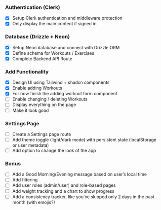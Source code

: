 ### Authentication (Clerk)

- [x] Setup Clerk authentication and middleware protection
- [x] Only display the main content if signed in

### Database (Drizzle + Neon)

- [x] Setup Neon database and connect with Drizzle ORM
- [x] Define schema for Workouts / Exercises
- [x] Complete Backend API Route

### Add Functionality

- [x] Design UI using Tailwind + shadcn components
- [x] Enable adding Workouts
- [x] For now finish the adding workout form component
- [ ] Enable changing / deleting Workouts
- [ ] Display everything on the page
- [ ] Make it look good

### Settings Page

- [ ] Create a Settings page route
- [ ] Add theme toggle (light/dark mode) with persistent state (localStorage or user metadata)
- [ ] Add option to change the look of the app

### Bonus

- [ ] Add a Good Morning/Evening message based on user’s local time
- [ ] Add filtering
- [ ] Add user roles (admin/user) and role-based pages
- [ ] Add weight tracking and a chart to show progress
- [ ] Add a consistency tracker, like you've skipped only 2 days in the past month (with emojis?)
